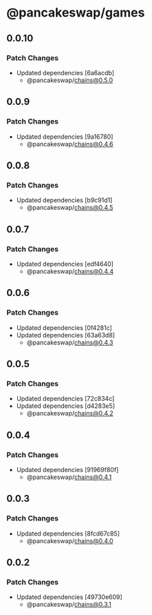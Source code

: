 # @pancakeswap/games

## 0.0.10

### Patch Changes

- Updated dependencies [6a6acdb]
  - @pancakeswap/chains@0.5.0

## 0.0.9

### Patch Changes

- Updated dependencies [9a16780]
  - @pancakeswap/chains@0.4.6

## 0.0.8

### Patch Changes

- Updated dependencies [b9c91d1]
  - @pancakeswap/chains@0.4.5

## 0.0.7

### Patch Changes

- Updated dependencies [edf4640]
  - @pancakeswap/chains@0.4.4

## 0.0.6

### Patch Changes

- Updated dependencies [0f4281c]
- Updated dependencies [63a63d8]
  - @pancakeswap/chains@0.4.3

## 0.0.5

### Patch Changes

- Updated dependencies [72c834c]
- Updated dependencies [d4283e5]
  - @pancakeswap/chains@0.4.2

## 0.0.4

### Patch Changes

- Updated dependencies [91969f80f]
  - @pancakeswap/chains@0.4.1

## 0.0.3

### Patch Changes

- Updated dependencies [8fcd67c85]
  - @pancakeswap/chains@0.4.0

## 0.0.2

### Patch Changes

- Updated dependencies [49730e609]
  - @pancakeswap/chains@0.3.1
